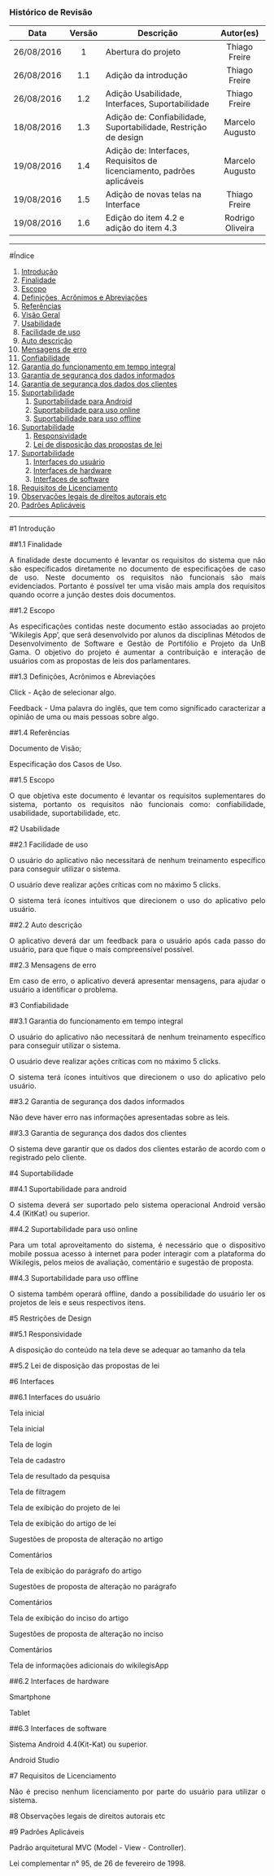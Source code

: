 ### Histórico de Revisão

| Data | Versão | Descrição | Autor(es) |
| :---: | :---: | --- | :---: |
| 26/08/2016 | 1 | Abertura do projeto | Thiago Freire |
| 26/08/2016 | 1.1 | Adição da introdução| Thiago Freire |
| 26/08/2016 | 1.2 | Adição Usabilidade, Interfaces, Suportabilidade | Thiago Freire |
| 18/08/2016| 1.3 | Adição de: Confiabilidade, Suportabilidade, Restrição de design | Marcelo Augusto |
| 19/08/2016 | 1.4 | Adição de: Interfaces, Requisitos de licenciamento, padrões aplicáveis | Marcelo Augusto |
| 19/08/2016 | 1.5 | Adição de novas telas na Interface | Thiago Freire |
| 19/08/2016 | 1.6 | Edição do item 4.2 e adição do item 4.3 | Rodrigo Oliveira |

***

#Índice

1.  [Introdução](#1--introdução)
 1. [Finalidade](#11-finalidade)
 2. [Escopo](#12-escopo)
 3. [Definições, Acrônimos e Abreviações](#13-definições,-acrônimos-e-abreviação)
 4. [Referências](#14-referências)
 5. [Visão Geral](#15-visão-geral)
2.  [Usabilidade](#2--usabilidade)
 1. [Facilidade de uso](#21-facilidade-de-acesso)
 2. [Auto descrição](#22-auto-descrição)
 3. [Mensagens de erro](#23-mensagem-de-erro)
3.  [Confiabilidade](#3--confiabilidade)
 1. [Garantia do funcionamento em tempo integral](#31-garantia-do-funcionamento-em-tempo-integral)
 2. [Garantia de segurança dos dados informados](#32-garantia-de-segurança-dos-dados-informados)
 3. [Garantia de segurança dos dados dos clientes](#33-garantia-de-segurança-dos-dados-dos-clientes)
 4. [Suportabilidade](#4--suportabilidade)
     1. [Suportabilidade para Android](#41-suportabilidade-para-android)
     2. [Suportabilidade para uso online](#42-suportabilidade-para-uso-online)
     3. [Suportabilidade para uso offline](#43-suportabilidade-para-uso-offline)
5. [Suportabilidade](#5--suportabilidade)
     1. [Responsividade](#51-suportabilidade-para-android)
     2. [Lei de disposição das propostas de lei](#51-lei-de-disposição-das-propostas-de-lei)
6. [Suportabilidade](#6--suportabilidade)
     1. [Interfaces do usuário](#61-interfaces-do-usuário)
     2. [Interfaces de hardware](#62-interfaces-de-hardware)
     1. [Interfaces de software](#63-interfaces-de-software)
7. [Requisitos de Licenciamento](#7--requisitos-de-Licenciamento)
8. [Observações legais de direitos autorais etc](#8--observações-legais-de-direitos-autorais-etc)
9. [Padrões Aplicáveis](#9--padrões-aplicáveis)

***

#1  Introdução

##1.1 Finalidade

<p align="justify">A finalidade deste documento é levantar os requisitos do sistema que não são especificados diretamente no documento de especificações de caso de uso. Neste documento os requisitos não funcionais são mais evidenciados. Portanto é possível ter uma visão mais ampla dos requisitos quando ocorre a junção destes dois documentos.</p>

##1.2 Escopo
<p align="justify">As especificações contidas neste documento estão associadas ao projeto ‘Wikilegis App’, que será desenvolvido por alunos da disciplinas Métodos de Desenvolvimento de Software e Gestão de Portifólio e Projeto da UnB Gama. O objetivo do projeto é aumentar a contribuição e interação de usuários com as propostas de leis dos parlamentares.</p>

##1.3 Definições, Acrônimos e Abreviações
<p align="justify">Click - Ação de selecionar algo.</p>

<p align="justify">Feedback - Uma palavra do inglês, que tem como significado caracterizar a opinião de uma ou mais pessoas sobre algo.</p>

##1.4 Referências
<p align="justify">Documento de Visão;</p>

<p align="justify">Especificação dos Casos de Uso.</p>

##1.5 Escopo
<p align="justify">O que objetiva este documento é levantar os requisitos suplementares do sistema, portanto os requisitos não funcionais como: confiabilidade, usabilidade, suportabilidade, etc.</p>

#2  Usabilidade

##2.1 Facilidade de uso

<p align="justify">O usuário do aplicativo não necessitará de nenhum treinamento específico para conseguir utilizar o sistema.</p>

<p align="justify">O usuário deve realizar ações críticas com no máximo 5 clicks.</p>

<p align="justify">O sistema terá ícones intuitivos que direcionem o uso do aplicativo pelo usuário.</p>


##2.2 Auto descrição

<p align="justify">O aplicativo deverá dar um feedback para o usuário após cada passo do usuário, para que fique o mais compreensível possível.</p>

##2.3 Mensagens de erro

<p align="justify">Em caso de erro, o aplicativo deverá apresentar mensagens, para ajudar o usuário a identificar o problema.</p>


#3  Confiabilidade

##3.1 Garantia do funcionamento em tempo integral

<p align="justify">O usuário do aplicativo não necessitará de nenhum treinamento específico para conseguir utilizar o sistema.</p>

<p align="justify">O usuário deve realizar ações críticas com no máximo 5 clicks.</p>

<p align="justify">O sistema terá ícones intuitivos que direcionem o uso do aplicativo pelo usuário.</p>


##3.2 Garantia de segurança dos dados informados

<p align="justify">Não deve haver erro nas informações apresentadas sobre as leis.</p>

##3.3 Garantia de segurança dos dados dos clientes

<p align="justify">O sistema deve garantir que os dados dos clientes estarão de acordo com o registrado pelo cliente.</p>


#4  Suportabilidade

##4.1 Suportabilidade para android

<p align="justify">O sistema deverá ser suportado pelo sistema operacional Android versão 4.4 (KitKat) ou superior.</p>

##4.2 Suportabilidade para uso online

<p align="justify">Para um total aproveitamento do sistema, é necessário que o dispositivo mobile possua acesso à internet para poder interagir com a plataforma do Wikilegis, pelos meios de avaliação, comentário e sugestão de proposta.</p>

##4.3 Suportabilidade para uso offline

<p align="justify">O sistema também operará offline, dando a possibilidade  do usuário ler os projetos de leis e seus respectivos itens.</p>



#5  Restrições de Design

##5.1 Responsividade

<p align="justify">A disposição do conteúdo na tela deve se adequar ao tamanho da tela</p>

##5.2 Lei de disposição das propostas de lei

<p align="justify"></p>

#6  Interfaces

##6.1 Interfaces do usuário

<p align="justify">Tela inicial</p>

<p align="justify">Tela inicial</p>

<p align="justify">Tela de login</p>

<p align="justify">Tela de cadastro</p>

<p align="justify">Tela de resultado da pesquisa</p>

<p align="justify">Tela de filtragem</p>

<p align="justify">Tela de exibição do projeto de lei</p>

<p align="justify">Tela de exibição do artigo de lei</p>

<p align="justify">Sugestões de proposta de alteração no artigo</p>

<p align="justify">Comentários</p>

<p align="justify">Tela de exibição do parágrafo do artigo</p>

<p align="justify">Sugestões de proposta de alteração no parágrafo</p>

<p align="justify">Comentários</p>

<p align="justify">Tela de exibição do inciso do artigo</p>

<p align="justify">Sugestões de proposta de alteração no inciso</p>

<p align="justify">Comentários</p>

<p align="justify">Tela de informações adicionais do wikilegisApp</p>

##6.2 Interfaces de hardware

<p align="justify">Smartphone</p>

<p align="justify">Tablet</p>

##6.3 Interfaces de software

<p align="justify">Sistema Android 4.4(Kit-Kat) ou superior.</p>

<p align="justify">Android Studio</p>

#7  Requisitos de Licenciamento

<p align="justify">Não é preciso nenhum licenciamento por parte do usuário para utilizar o sistema.</p>

#8  Observações legais de direitos autorais etc

<p align="justify"></p>

#9  Padrões Aplicáveis

<p align="justify">Padrão arquitetural MVC (Model - View - Controller).</p>

<p align="justify">Lei complementar n° 95, de 26 de fevereiro de 1998.</p>